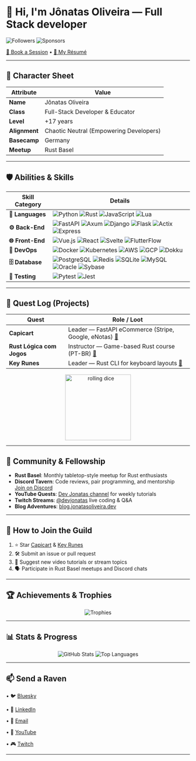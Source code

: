 # 👋 Hi, I'm Jônatas Oliveira — Full Stack developer
![Followers](https://img.shields.io/github/followers/jonatasoli?style=social) ![Sponsors](https://img.shields.io/github/sponsors/jonatasoli?style=social)

[📆 Book a Session](https://cal.com/devjonatas) • [📄 My Résumé](https://drive.google.com/drive/u/0/folders/1QOwlNXVRIOx0nc8dCh4EI9lievyWXpk4)

---

## 🎲 Character Sheet

| Attribute     | Value                                   |
| ------------- | --------------------------------------- |
| **Name**      | Jônatas Oliveira                        |
| **Class**     | Full-Stack Developer & Educator         |
| **Level**     | +17 years                               |
| **Alignment** | Chaotic Neutral (Empowering Developers) |
| **Basecamp**  | Germany                                 |
| **Meetup**    | Rust Basel    |

---

## 🛡️ Abilities & Skills

| Skill Category   | Details                                                                                                                                                                                                                                                                                                                                                           |
| ---------------- | ----------------------------------------------------------------------------------------------------------------------------------------------------------------------------------------------------------------------------------------------------------------------------------------------------------------------------------------------------------------- |
| **🔮 Languages** | ![Python](https://img.shields.io/badge/-Python-3776AB?style=flat-square\&logo=python) ![Rust](https://img.shields.io/badge/-Rust-000000?style=flat-square\&logo=rust) ![JavaScript](https://img.shields.io/badge/-JavaScript-F7DF1E?style=flat-square\&logo=javascript) ![Lua](https://img.shields.io/badge/-Lua-2C2D72?style=flat-square\&logo=lua)                                                                                                                                                                                      |
|  **⚙️ Back-End** | ![FastAPI](https://img.shields.io/badge/-FastAPI-009688?style=flat-square\&logo=fastapi) ![Axum](https://img.shields.io/badge/-Axum-000000?style=flat-square\&logo=rust) ![Django](https://img.shields.io/badge/-Django-092E20?style=flat-square\&logo=django) ![Flask](https://img.shields.io/badge/-Flask-000000?style=flat-square\&logo=flask) ![Actix](https://img.shields.io/badge/-Actix-000000?style=flat-square\&logo=rust) ![Express](https://img.shields.io/badge/-Express-000000?style=flat-square\&logo=express)              |
| **🌐 Front-End** | ![Vue.js](https://img.shields.io/badge/-Vue.js-4FC08D?style=flat-square\&logo=vue.js) ![React](https://img.shields.io/badge/-React-61DAFB?style=flat-square\&logo=react) ![Svelte](https://img.shields.io/badge/-Svelte-FF3E00?style=flat-square\&logo=svelte) ![FlutterFlow](https://img.shields.io/badge/-FlutterFlow-02569B?style=flat-square\&logo=flutter)                                                                                                                                                                           |
|    **🚀 DevOps** | ![Docker](https://img.shields.io/badge/-Docker-2496ED?style=flat-square\&logo=docker) ![Kubernetes](https://img.shields.io/badge/-Kubernetes-326CE5?style=flat-square\&logo=kubernetes) ![AWS](https://img.shields.io/badge/-AWS-232F3E?style=flat-square\&logo=amazon-aws) ![GCP](https://img.shields.io/badge/-GCP-4285F4?style=flat-square\&logo=google-cloud) ![Dokku](https://img.shields.io/badge/-Dokku-444444?style=flat-square\&logo=dokku)                                                                                      |
| **🗄️ Database** | ![PostgreSQL](https://img.shields.io/badge/-PostgreSQL-316192?style=flat-square\&logo=postgresql) ![Redis](https://img.shields.io/badge/-Redis-DC382D?style=flat-square\&logo=redis) ![SQLite](https://img.shields.io/badge/-SQLite-003B57?style=flat-square\&logo=sqlite) ![MySQL](https://img.shields.io/badge/-MySQL-4479A1?style=flat-square\&logo=mysql) ![Oracle](https://img.shields.io/badge/-Oracle-F80000?style=flat-square\&logo=oracle) ![Sybase](https://img.shields.io/badge/-Sybase-276588?style=flat-square\&logo=sybase) |
|   **🧪 Testing** | ![Pytest](https://img.shields.io/badge/-Pytest-3A405A?style=flat-square\&logo=pytest) ![Jest](https://img.shields.io/badge/-Jest-C21325?style=flat-square\&logo=jest)                                                                                                                                                                                                                                                                                                                                                                     |

---

## 📜 Quest Log (Projects)

| Quest                     | Role / Loot                                                                                                                   |
| ------------------------- | ----------------------------------------------------------------------------------------------------------------------------- |
| **Capicart**              | Leader — FastAPI eCommerce (Stripe, Google, eNotas) [🔗](https://github.com/jonatasoli/capi-cart)                          |
| **Rust Lógica com Jogos** | Instructor — Game-based Rust course (PT-BR) [🔗](https://hackerspace.jonatasoliveira.dev/courses-page/rust-logica-com-jogos/) |
| **Key Runes**             | Leader — Rust CLI for keyboard layouts [🔗](https://github.com/jonatasoli/keyrunes)                                          |

<p align="center">
  <img src="https://media.giphy.com/media/v1.Y2lkPTc5MGI3NjExNml3bnVpdjUweTdoaGYxY3RuYjgydHF0bHJ3bDdpd3BidzM4ZDgycyZlcD12MV9naWZzX3NlYXJjaCZjdD1n/bubpLP4o75fmIVukRr/giphy.gif" alt="rolling dice" width="180"/>
</p>

---

## 📖 Community & Fellowship

* **Rust Basel**: Monthly tabletop-style meetup for Rust enthusiasts
* **Discord Tavern**: Code reviews, pair programming, and mentorship<br>
  [Join on Discord](https://discord.gg/BcYT2UYb)
* **YouTube Quests**: [Dev Jonatas channel](https://www.youtube.com/@devjonatas) for weekly tutorials
* **Twitch Streams**: [@devjonatas](https://twitch.tv/devjonatas) live coding & Q\&A
* **Blog Adventures**: [blog.jonatasoliveira.dev](https://blog.jonatasoliveira.dev)

---

## 🤝 How to Join the Guild

1. ⭐ Star [Capicart](https://github.com/jonatasoli/capi-cart) & [Key Runes](https://github.com/jonatasoli/keyrunes)
2. 🛠️ Submit an issue or pull request
3. 🎥 Suggest new video tutorials or stream topics
4. 🗣️ Participate in Rust Basel meetups and Discord chats

---

## 🏆 Achievements & Trophies

<p align="center">
  <img src="https://github-profile-trophy.vercel.app/?username=jonatasoli&theme=catppuccin&column=6" alt="Trophies" />
</p>

---

## 📊 Stats & Progress

<p align="center">
  <img src="https://github-readme-stats.vercel.app/api?username=jonatasoli&show_icons=true&count_private=true&theme=catppuccin&border_radius=10" alt="GitHub Stats" />
  <img src="https://github-readme-stats.vercel.app/api/top-langs/?username=jonatasoli&layout=compact&theme=catppuccin&border_radius=10&langs_count=6&show_icons=true&hide=C%23,Javascript,CSS,SCSS,DIGITAL%20Command%20Language" alt="Top Languages" />
</p>

---

## 📫 Send a Raven

<p align="center">
  
  • 🐦 [Bluesky](https://bsky.app/profile/jonatasoliveira.dev)
  
  • 💼 [LinkedIn](https://www.linkedin.com/in/jonatasoliveirame/)
  
  • 📧 [Email](mailto:contact@jonatasoliveira.dev)
  
  • 🎥 [YouTube](https://www.youtube.com/@devjonatas)
  
  • 🎮 [Twitch](https://twitch.tv/devjonatas)
  
</p>

---
